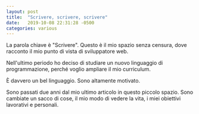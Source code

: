 ```yaml
---
layout: post
title:  "Scrivere, scrivere, scrivere"
date:   2019-10-08 22:31:28 -0500
categories: various
---
```

La parola chiave è "Scrivere". Questo è il mio spazio senza censura, dove racconto il mio punto di vista di sviluppatore web. 

Nell'ultimo periodo ho deciso di studiare un nuovo linguaggio di programmazione, perché voglio ampliare il mio curriculum.

È davvero un bel linguaggio. Sono altamente motivato.

Sono passati due anni dal mio ultimo articolo in questo piccolo spazio. Sono cambiate un sacco di cose, il mio modo di vedere la vita, i miei obiettivi lavorativi e personali.

